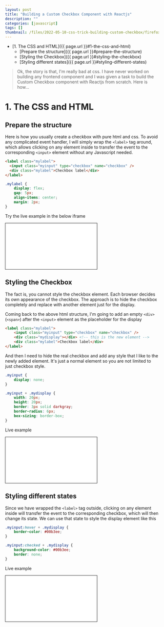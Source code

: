 ```yaml
---
layout: post
title: "Building a Custom Checkbox Component with Reactjs"
description: ""
categories: [javascript]
tags: []
thumbnail: /files/2022-05-10-css-trick-building-custom-checkbox/firefox.png
---
```


- [1. The CSS and HTML]({{ page.url }}#1-the-css-and-html)
  - [Prepare the structure]({{ page.url }}#prepare-the-structure)
  - [Styling the Checkbox]({{ page.url }}#styling-the-checkbox)
  - [Styling different states]({{ page.url }}#styling-different-states)

> Ok, the story is that, I'm really bad at css. I have never worked on building any frontend
> component and I was given a task to build the Custom Checkbox component with Reactjs from scratch.
> Here is how...

# 1. The CSS and HTML

## Prepare the structure

Here is how you usually create a checkbox with pure html and css. To avoid any complicated event
handler, I will simply wrap the `<label>` tag around, which allows clicking on any element inside to
transfer the event to the corresponding `<input>` element without any Javascript needed.

```html
<label class="mylabel">
  <input class="myinput" type="checkbox" name="checkbox" />
  <div class="mylabel">Checkbox label</div>
</label>
```
```css
.mylabel {
    display: flex;
    gap: 5px;
    align-items: center;
    margin: 2px;
}
```

Try the live example in the below iframe
<iframe style="border: 1px solid;" src="/files/2022-05-10-css-trick-building-custom-checkbox/structure.html"></iframe>

## Styling the Checkbox

The fact is, you cannot style the checkbox element. Each browser decides its own appearance of the
checkbox. The approach is to hide the checkbox completely and replace with another element just for
the display.

Coming back to the above html structure, I'm going to add an empty `<div>` (`<span>`) after the
`<input>` element as the placeholder for the display

```html
<label class="mylabel">
    <input class="myinput" type="checkbox" name="checkbox" />
    <div class="mydisplay"></div> <!-- this is the new element -->
    <div class="mylabel">Checkbox label</div>
</label>
```

And then I need to hide the real checkbox and add any style that I like to the newly added element.
It's just a normal element so you are not limited to just checkbox style.

```css
.myinput {
    display: none;
}

.myinput + .mydisplay {
    width: 20px;
    height: 20px;
    border: 3px solid darkgray;
    border-radius: 6px;
    box-sizing: border-box;
}
```

Live example
<iframe style="border: 1px solid;" src="/files/2022-05-10-css-trick-building-custom-checkbox/basic-styling.html"></iframe>

## Styling different states

Since we have wrapped the `<label>` tag outside, clicking on any element inside will transfer the
event to the corresponding checkbox, which will then change its state. We can use that state to
style the display element like this

```css
.myinput:hover + .mydisplay {
    border-color: #00b3ee;
}

.myinput:checked + .mydisplay {
    background-color: #00b3ee;
    border: none;
}
```

Live example
<iframe style="border: 1px solid;" src="/files/2022-05-10-css-trick-building-custom-checkbox/different-state.html"></iframe>
